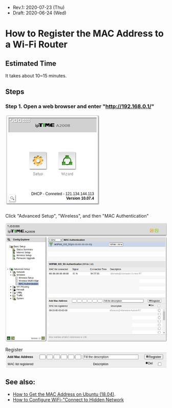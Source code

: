 * Rev.1: 2020-07-23 (Thu)
* Draft: 2020-06-24 (Wed)
# How to Register the MAC Address to a Wi-Fi Router

## Estimated Time
It takes about 10~15 minutes.

## Steps
### Step 1. Open a web browser and enter "http://192.168.0.1/"
<img src="images/iptime_a2008-setup_or_wizard.png">

### 
Click "Advanced Setup", "Wireless", and then "MAC Authentication"

<img src="images/iptime_a2008-config_explorer-advanced_setup-wireless-mac_authentication.png">

Register
<img src="images/iptime_a2008-config_explorer-advanced_setup-wireless-mac_authentication-add_mac_address.png">

## See also:
* [How to Get the MAC Address on Ubuntu (18.04)](get_the_mac_address.md).
* [How to Configure WiFi-"Connect to Hidden Network](https://github.com/aimldl/technical_skills/blob/master/computing_environments/linux_ubuntu/how_to/configure_wifi-connect_to_hidden_network.md)

